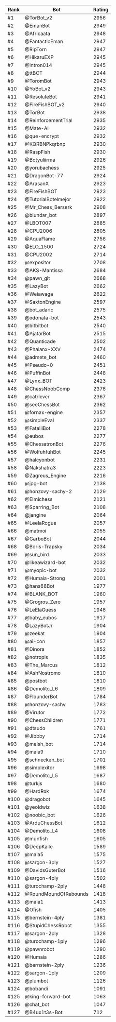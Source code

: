 Rank|Bot|Rating
---|---|---
#1|@TorBot_v2|2956
#2|@EmanBot|2949
#3|@Africaata|2948
#4|@FantacticEman|2947
#5|@RipTorn|2947
#6|@HikaruEXP|2945
#7|@Intron014|2945
#8|@ttBOT|2944
#9|@ToromBot|2943
#10|@YoBot_v2|2943
#11|@ResoluteBot|2941
#12|@FireFishBOT_v2|2940
#13|@TorBot|2938
#14|@ReinforcementTrial|2935
#15|@Mate-AI|2932
#16|@que-encrypt|2932
#17|@KQRBNPkqrbnp|2930
#18|@RaspFish|2930
#19|@Botyuliirma|2926
#20|@yorubachess|2925
#21|@DragonBot-77|2924
#22|@ArasanX|2923
#23|@FireFishBOT|2923
#24|@TutorialBotelmejor|2922
#25|@Mr_Chess_Berserk|2908
#26|@blundar_bot|2897
#27|@LBOT007|2885
#28|@CPU2006|2805
#29|@AquaFlame|2756
#30|@ELO_1500|2724
#31|@CPU2002|2714
#32|@expositor|2708
#33|@AKS-Mantissa|2684
#34|@pawn_git|2668
#35|@LazyBot|2662
#36|@Weiawaga|2622
#37|@SaxtonEngine|2597
#38|@bot_adario|2575
#39|@odonata-bot|2543
#40|@bitbitbot|2540
#41|@AjatarBot|2515
#42|@Quanticade|2502
#43|@Phalanx-XXV|2474
#44|@admete_bot|2460
#45|@Pseudo-0|2451
#46|@PuffinBot|2448
#47|@Lynx_BOT|2423
#48|@ChessNoobComp|2376
#49|@catriever|2367
#50|@seeChessBot|2362
#51|@fornax-engine|2357
#52|@simpleEval|2337
#53|@FataliiBot|2278
#54|@eubos|2277
#55|@ChessatronBot|2276
#56|@WolfuhfuhBot|2245
#57|@halcyonbot|2231
#58|@Nakshatra3|2223
#59|@Zagreus_Engine|2216
#60|@jpg-bot|2138
#61|@honzovy-sachy-2|2129
#62|@Elmichess|2121
#63|@Sparring_Bot|2108
#64|@jangine|2064
#65|@LeelaRogue|2057
#66|@matmoi|2055
#67|@GarboBot|2044
#68|@Boris-Trapsky|2034
#69|@sun_bird|2033
#70|@likeawizard-bot|2032
#71|@myopic-bot|2032
#72|@Humaia-Strong|2001
#73|@hans68Bot|1977
#74|@BLANK_BOT|1960
#75|@Grogros_Zero|1957
#76|@LeElaGuess|1946
#77|@baby_eubos|1917
#78|@LazyBotJr|1904
#79|@zeekat|1904
#80|@ai-con|1857
#81|@Dinora|1852
#82|@notropis|1835
#83|@The_Marcus|1812
#84|@AshNostromo|1810
#85|@postbot|1810
#86|@Demolito_L6|1809
#87|@FlounderBot|1784
#88|@honzovy-sachy|1783
#89|@Virutor|1772
#90|@ChessChildren|1771
#91|@dtsudo|1761
#92|@Jibbby|1714
#93|@melsh_bot|1714
#94|@maia9|1710
#95|@schnecken_bot|1701
#96|@simplexitor|1698
#97|@Demolito_L5|1687
#98|@turkjs|1680
#99|@HardRok|1674
#100|@dragobot|1645
#101|@yeoldwiz|1638
#102|@noobic_bot|1626
#103|@ArduChessBot|1612
#104|@Demolito_L4|1608
#105|@munfish|1605
#106|@DeepKalle|1589
#107|@maia5|1575
#108|@sargon-3ply|1527
#109|@DavidsGuterBot|1516
#110|@sargon-4ply|1502
#111|@turochamp-2ply|1448
#112|@RoundMoundOfRebounds|1418
#113|@maia1|1413
#114|@Ofish|1405
#115|@bernstein-4ply|1381
#116|@StupidChessRobot|1355
#117|@sargon-2ply|1328
#118|@turochamp-1ply|1296
#119|@pawnrobot|1290
#120|@Humaia|1286
#121|@bernstein-2ply|1236
#122|@sargon-1ply|1209
#123|@plumbot|1126
#124|@bobandi|1091
#125|@king-forward-bot|1063
#126|@chat_bot|1047
#127|@B4ux1t3s-Bot|712
